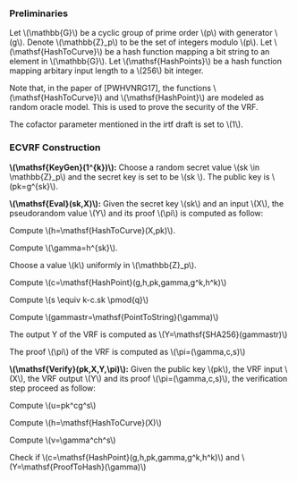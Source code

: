 

### Preliminaries

Let \\(\mathbb{G}\\) be a cyclic group of prime order \\(p\\) with generator \\(g\\). Denote \\(\mathbb{Z}_p\\) to be the set of integers modulo \\(p\\). Let \\(\mathsf{HashToCurve}\\) be a hash function mapping a bit string to an element in \\(\mathbb{G}\\). Let \\(\mathsf{HashPoints}\\) be a hash function mapping arbitary input length to a \\(256\\) bit integer.

Note that, in the paper of [PWHVNRG17], the functions \\(\mathsf{HashToCurve}\\) and \\(\mathsf{HashPoint}\\) are modeled as random oracle model. This is used to prove the security of the VRF. 

The cofactor parameter mentioned in the irtf draft is set to \\(1\\).


### ECVRF Construction


**\\(\mathsf{KeyGen}(1^{k})\\):** Choose a random secret value \\(sk \in \mathbb{Z}_p\\) and the secret key is set to be \\(sk \\). The public key is  \\(pk=g^{sk}\\).

**\\(\mathsf{Eval}(sk,X)\\):** Given the secret key \\(sk\\) and an input \\(X\\), the pseudorandom value \\(Y\\) and its proof \\(\pi\\) is computed as follow:

Compute \\(h=\mathsf{HashToCurve}(X,pk)\\).

Compute \\(\gamma=h^{sk}\\).

Choose a value \\(k\\) uniformly in \\(\mathbb{Z}_p\\).

Compute \\(c=\mathsf{HashPoint}(g,h,pk,gamma,g^k,h^k)\\)

Compute \\(s \equiv k-c.sk \pmod{q}\\)

Compute \\(gammastr=\mathsf{PointToString}(\gamma)\\)

The output Y of the VRF is computed as \\(Y=\mathsf{SHA256}(gammastr)\\)

The proof \\(\pi\\) of the VRF is computed as \\(\pi=(\gamma,c,s)\\) 

**\\(\mathsf{Verify}(pk,X,Y,\pi)\\):** Given the public key \\(pk\\), the VRF input \\(X\\), the VRF output \\(Y\\) and its proof \\(\pi=(\gamma,c,s)\\), the verification step proceed as follow:

Compute \\(u=pk^cg^s\\)

Compute \\(h=\mathsf{HashToCurve}(X)\\)

Compute \\(v=\gamma^ch^s\\)

Check if \\(c=\mathsf{HashPoint}(g,h,pk,gamma,g^k,h^k)\\) and \\(Y=\mathsf{ProofToHash}(\gamma)\\)

